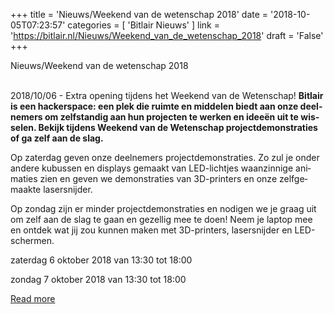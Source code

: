 +++
title = 'Nieuws/Weekend van de wetenschap 2018'
date = '2018-10-05T07:23:57'
categories = [ 
 'Bitlair Nieuws' 
] 
link = 'https://bitlair.nl/Nieuws/Weekend_van_de_wetenschap_2018'
draft = 'False'
+++

<div class="mw-content-ltr mw-parser-output" dir="ltr" lang="en"><p><a class="mw-selflink selflink">Nieuws/Weekend van de wetenschap 2018</a>
</p></div><div class="mw-content-ltr mw-parser-output" dir="ltr" lang="en"><p><br />
2018/10/06 - Extra opening tijdens het Weekend van de Wetenschap!
<b>Bitlair is een hackerspace: een plek die ruimte en middelen biedt aan onze deelnemers om zelfstandig aan hun projecten te werken en ideeën uit te wisselen. Bekijk tijdens Weekend van de Wetenschap projectdemonstraties of ga zelf aan de slag.</b>
</p><p>Op zaterdag geven onze deelnemers projectdemonstraties. Zo zul je onder andere kubussen en displays gemaakt van LED-lichtjes waanzinnige animaties zien en geven we demonstraties van 3D-printers en onze zelfgemaakte lasersnijder.
</p><p>Op zondag zijn er minder projectdemonstraties en nodigen we je graag uit om zelf aan de slag te gaan en gezellig mee te doen! Neem je laptop mee en ontdek wat jij zou kunnen maken met 3D-printers, lasersnijder en LED-schermen.
</p><p>zaterdag 6 oktober 2018 van 13:30 tot 18:00 
</p><p>zondag 7 oktober 2018 van 13:30 tot 18:00
</p></div>

[Read more](https://bitlair.nl/Nieuws/Weekend_van_de_wetenschap_2018)